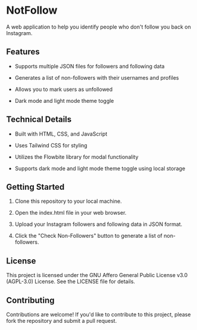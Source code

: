 # NotFollow
A web application to help you identify people who don't follow you back on Instagram.

## Features

- Supports multiple JSON files for followers and following data

- Generates a list of non-followers with their usernames and profiles

- Allows you to mark users as unfollowed

- Dark mode and light mode theme toggle

## Technical Details

- Built with HTML, CSS, and JavaScript

- Uses Tailwind CSS for styling

- Utilizes the Flowbite library for modal functionality

- Supports dark mode and light mode theme toggle using local storage

## Getting Started

1. Clone this repository to your local machine.

2. Open the index.html file in your web browser.

3. Upload your Instagram followers and following data in JSON format.

4. Click the "Check Non-Followers" button to generate a list of non-followers.

## License

This project is licensed under the GNU Affero General Public License v3.0 (AGPL-3.0) License. See the LICENSE file for details.

## Contributing

Contributions are welcome! If you'd like to contribute to this project, please fork the repository and submit a pull request.
